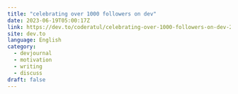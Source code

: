 ```yaml
---
title: "celebrating over 1000 followers on dev"
date: 2023-06-19T05:00:17Z
link: https://dev.to/coderatul/celebrating-over-1000-followers-on-dev-276a?utm_medium=RSS&utm_source=news.12bit.vn
site: dev.to
language: English
category:
  - devjournal
  - motivation
  - writing
  - discuss
draft: false
---
```


